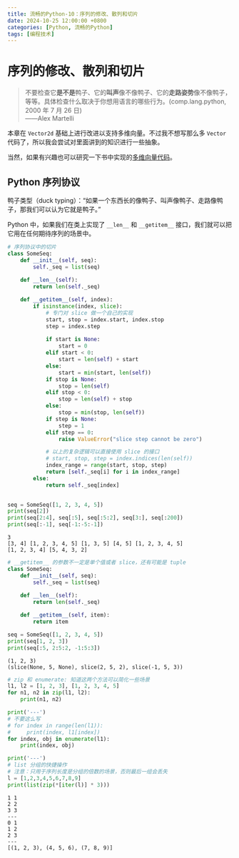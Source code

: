 ```yaml
---
title: 流畅的Python-10：序列的修改、散列和切片
date: 2024-10-25 12:00:00 +0800
categories: [Python, 流畅的Python]
tags: [编程技术]
---
```

# 序列的修改、散列和切片
> 不要检查它**是不是**鸭子、它的**叫声**像不像鸭子、它的**走路姿势**像不像鸭子，等等。具体检查什么取决于你想用语言的哪些行为。(comp.lang.python, 2000 年 7 月 26 日)  
> ——Alex Martelli

本章在 `Vector2d` 基础上进行改进以支持多维向量。不过我不想写那么多 `Vector` 代码了，所以我会尝试对里面讲到的知识进行一些抽象。

当然，如果有兴趣也可以研究一下书中实现的[多维向量代码](https://github.com/fluentpython/example-code/tree/master/10-seq-hacking)。

## Python 序列协议
鸭子类型（duck typing）：“如果一个东西长的像鸭子、叫声像鸭子、走路像鸭子，那我们可以认为它就是鸭子。”

Python 中，如果我们在类上实现了 `__len__` 和 `__getitem__` 接口，我们就可以把它用在任何期待序列的场景中。


```python
# 序列协议中的切片
class SomeSeq:
    def __init__(self, seq):
        self._seq = list(seq)
    
    def __len__(self):
        return len(self._seq)

    def __getitem__(self, index):
        if isinstance(index, slice):
            # 专门对 slice 做一个自己的实现
            start, stop = index.start, index.stop
            step = index.step
            
            if start is None:
                start = 0
            elif start < 0:
                start = len(self) + start
            else:
                start = min(start, len(self))
            if stop is None:
                stop = len(self)
            elif stop < 0:
                stop = len(self) + stop
            else:
                stop = min(stop, len(self))
            if step is None:
                step = 1
            elif step == 0:
                raise ValueError("slice step cannot be zero")

            # 以上的复杂逻辑可以直接使用 slice 的接口
            # start, stop, step = index.indices(len(self))
            index_range = range(start, stop, step)
            return [self._seq[i] for i in index_range]
        else:
            return self._seq[index]

        
seq = SomeSeq([1, 2, 3, 4, 5])
print(seq[2])
print(seq[2:4], seq[:5], seq[:5:2], seq[3:], seq[:200])
print(seq[:-1], seq[-1:-5:-1])
```

    3
    [3, 4] [1, 2, 3, 4, 5] [1, 3, 5] [4, 5] [1, 2, 3, 4, 5]
    [1, 2, 3, 4] [5, 4, 3, 2]



```python
# __getitem__ 的参数不一定是单个值或者 slice，还有可能是 tuple
class SomeSeq:
    def __init__(self, seq):
        self._seq = list(seq)
    
    def __len__(self):
        return len(self._seq)

    def __getitem__(self, item):
        return item

seq = SomeSeq([1, 2, 3, 4, 5])
print(seq[1, 2, 3])
print(seq[:5, 2:5:2, -1:5:3])
```

    (1, 2, 3)
    (slice(None, 5, None), slice(2, 5, 2), slice(-1, 5, 3))



```python
# zip 和 enumerate: 知道这两个方法可以简化一些场景
l1, l2 = [1, 2, 3], [1, 2, 3, 4, 5]
for n1, n2 in zip(l1, l2):
    print(n1, n2)

print('---')
# 不要这么写
# for index in range(len(l1)):
#     print(index, l1[index])
for index, obj in enumerate(l1):
    print(index, obj)

print('---')
# list 分组的快捷操作
# 注意：只用于序列长度是分组的倍数的场景，否则最后一组会丢失
l = [1,2,3,4,5,6,7,8,9]
print(list(zip(*[iter(l)] * 3)))
```

    1 1
    2 2
    3 3
    ---
    0 1
    1 2
    2 3
    ---
    [(1, 2, 3), (4, 5, 6), (7, 8, 9)]


